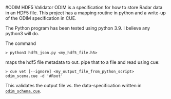 #ODIM HDF5 Validator
ODIM is a specification for how to store Radar data in an HDF5 file.
This project has a mapping routine in python and a write-up of the ODIM specification in CUE.

The Python program has been tested using python 3.9. I believe any python3 will do.

The command
```shell
> python3 hdf5_json.py <my_hdf5_file.h5>
```
maps the hdf5 file metadata to out. pipe that to a file and read using cue:
```shell
> cue vet [--ignore] <my_output_file_from_python_script> odim_scema.cue -d '#Root'
```
This validates the output file vs. the data-specification written in [`odim_schema.cue`](odim_schema.cue).